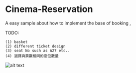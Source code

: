 Cinema-Reservation
==================

A easy sample about how to implement the base of booking ,


TODO:

```
(1) basket
(2) different ticket design
(3) seat No such as A27 etc..
(4) 選擇與票數相同的座位數量

```

![alt text](https://dl.dropboxusercontent.com/u/23971112/cinamabooking.JPG "Title")

